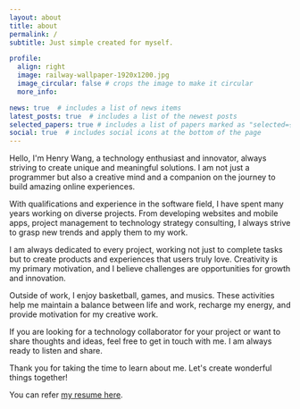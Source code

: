 ```yaml
---
layout: about
title: about
permalink: /
subtitle: Just simple created for myself.

profile:
  align: right
  image: railway-wallpaper-1920x1200.jpg
  image_circular: false # crops the image to make it circular
  more_info: 

news: true  # includes a list of news items
latest_posts: true  # includes a list of the newest posts
selected_papers: true # includes a list of papers marked as "selected={true}"
social: true  # includes social icons at the bottom of the page
---
```


Hello, I'm Henry Wang, a technology enthusiast and innovator, always striving to create unique and meaningful solutions. I am not just a programmer but also a creative mind and a companion on the journey to build amazing online experiences.

With qualifications and experience in the software field, I have spent many years working on diverse projects. From developing websites and mobile apps, project management to technology strategy consulting, I always strive to grasp new trends and apply them to my work.

I am always dedicated to every project, working not just to complete tasks but to create products and experiences that users truly love. Creativity is my primary motivation, and I believe challenges are opportunities for growth and innovation.

Outside of work, I enjoy basketball, games, and musics. These activities help me maintain a balance between life and work, recharge my energy, and provide motivation for my creative work.

If you are looking for a technology collaborator for your project or want to share thoughts and ideas, feel free to get in touch with me. I am always ready to listen and share.

Thank you for taking the time to learn about me. Let's create wonderful things together!

You can refer [my resume here](/cv).